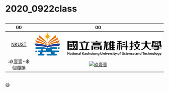 # 2020_0922class
##
|00|00|
|:---------:|:---------:|
|[NKUST](https://www.nkust.edu.tw/)|![NKUST](Nkust.png "第一校區")|
|:玖壹壹-來個蹦蹦|[![玖壹壹](https://img.youtube.com/vi/R2V9sHAlLuQ/0.jpg)](https://www.youtube.com/watch?v=R2V9sHAlLuQ)|
#### 
#####
###### 
:smile:
